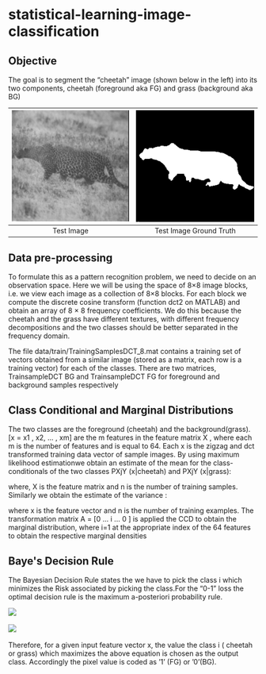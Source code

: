# statistical-learning-image-classification

## Objective
The goal is to segment the “cheetah” image (shown below in the left) into its two components, cheetah (foreground aka FG) and grass
(background aka BG)

| ![](data/test/cheetah.bmp) | ![](data/test/cheetah_mask.bmp) |
|:---:|:---:|
| Test Image | Test Image Ground Truth |

## Data pre-processing

To formulate this as a pattern recognition problem, we need to decide on an observation space. Here
we will be using the space of 8×8 image blocks, i.e. we view each image as a collection of 8×8 blocks.
For each block we compute the discrete cosine transform (function dct2 on MATLAB) and obtain
an array of 8 × 8 frequency coefficients. We do this because the cheetah and the grass have different
textures, with different frequency decompositions and the two classes should be better separated in the
frequency domain.

The file data/train/TrainingSamplesDCT_8.mat contains a training set of vectors obtained from a similar image (stored as a matrix, each row is a training vector) for each of the classes. There are two matrices, TrainsampleDCT BG and TrainsampleDCT FG for foreground
and background samples respectively

## Class Conditional and Marginal Distributions
The two classes are the foreground (cheetah) and the background(grass). [x = x1 , x2, ... , xm] are the
m features in the feature matrix X , where each m is the number of features and is equal to 64. Each x
is the zigzag and dct transformed training data vector of sample images. By using maximum likelihood
estimationwe obtain an estimate of the mean for the class-conditionals of the two classes PXjY (x|cheetah)
and PXjY (x|grass):

where, X is the feature matrix and n is the number of training samples.
Similarly we obtain the estimate of the variance :




where x is the feature vector and n is the number of training examples.
The transformation matrix A = [0 ... i ... 0 ] is applied the CCD to obtain the marginal distribution,
where i=1 at the appropriate index of the 64 features to obtain the respective marginal densities
## Baye's Decision Rule

The Bayesian Decision Rule states the we have to pick the class i which minimizes the Risk associated
by picking the class.For the “0-1” loss the optimal decision rule is the maximum a-posteriori probability
rule.

![](https://latex.codecogs.com/gif.latex?\[i(x)^*&space;=&space;\arg\max_i&space;P_{X|Y}&space;(x|i)&space;*&space;P_Y&space;(i)\])

![](https://latex.codecogs.com/gif.latex?\[\mu\])


Therefore, for a given input feature vector x, the value the class i ( cheetah or grass) which maximizes the
above equation is chosen as the output class. Accordingly the pixel value is coded as ’1’ (FG) or ’0’(BG).



